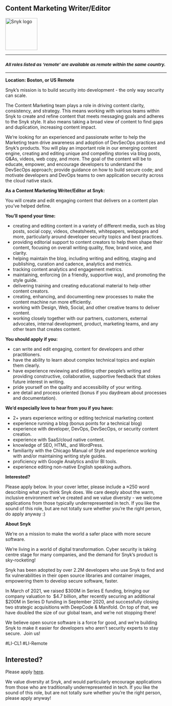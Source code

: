 Content Marketing Writer/Editor
---

<img src="https://res.cloudinary.com/snyk/image/upload/v1537345894/press-kit/brand/logo-black.png" width="100" alt="Snyk logo" />

<hr>
<h3><em><strong><sub>All roles listed as ‘remote’ are available as remote within the same country.</sub></strong></em></h3>
<hr>
<p><strong>Location: Boston, or US Remote</strong></p>
<p><span style="font-weight: 400;">Snyk’s mission is to build security into development - the only way security can scale.</span></p>
<p><span style="font-weight: 400;">The Content Marketing team plays a role in driving content clarity, consistency, and strategy. This means working with various teams within Snyk to create and refine content that meets messaging goals and adheres to the Snyk style. It also means taking a broad view of content to find gaps and duplication, increasing content impact.</span></p>
<p><span style="font-weight: 400;">We’re looking for an experienced and passionate writer to help the Marketing team drive awareness and adoption of DevSecOps practices and Snyk’s products. You will play an important role in our emerging content engine, creating and editing unique and compelling stories via blog posts, Q&amp;As, videos, web copy, and more. The goal of the content will be to educate, empower, and encourage developers to understand the DevSecOps approach; provide guidance on how to build secure code; and motivate developers and DevOps teams to own application security across the cloud native stack.</span></p>
<p><strong>As a Content Marketing Writer/Editor at Snyk:</strong></p>
<p><span style="font-weight: 400;">You will create and edit engaging content that delivers on a content plan you’ve helped define.</span></p>
<p><strong>You’ll spend your time:</strong></p>
<ul>
<li style="font-weight: 400;"><span style="font-weight: 400;">creating and editing content in a variety of different media, such as blog posts, social copy, videos, cheatsheets, whitepapers, webpages and more, particularly around developer security topics and best practices.</span></li>
<li style="font-weight: 400;"><span style="font-weight: 400;">providing editorial support to content creators to help them shape their content, focusing on overall writing quality, flow, brand voice, and clarity.</span></li>
<li style="font-weight: 400;"><span style="font-weight: 400;">helping maintain the blog, including writing and editing, staging and publishing, curation and cadence, analytics and metrics.&nbsp;</span></li>
<li style="font-weight: 400;"><span style="font-weight: 400;">tracking content analytics and engagement metrics.</span></li>
<li style="font-weight: 400;"><span style="font-weight: 400;">maintaining, enforcing (in a friendly, supportive way), and promoting the style guide.</span></li>
<li style="font-weight: 400;"><span style="font-weight: 400;">delivering training and creating educational material to help other content creators.</span></li>
<li style="font-weight: 400;"><span style="font-weight: 400;">creating, enhancing, and documenting new processes to make the content machine run more efficiently.</span></li>
<li style="font-weight: 400;"><span style="font-weight: 400;">working with Design, Web, Social, and other creative teams to deliver content.</span></li>
<li style="font-weight: 400;"><span style="font-weight: 400;">working closely together with our partners, customers, external advocates, internal development, product, marketing teams, and any other team that creates content.</span></li>
</ul>
<p><strong>You should apply if you:</strong></p>
<ul>
<li style="font-weight: 400;"><span style="font-weight: 400;">can write and edit engaging, content for developers and other practitioners.</span></li>
<li style="font-weight: 400;"><span style="font-weight: 400;">have the ability to learn about complex technical topics and explain them clearly.</span></li>
<li style="font-weight: 400;"><span style="font-weight: 400;">have experience reviewing and editing other people’s writing and providing constructive, collaborative, supportive feedback that stokes future interest in writing.</span></li>
<li style="font-weight: 400;"><span style="font-weight: 400;">pride yourself on the quality and accessibility of your writing.</span></li>
<li style="font-weight: 400;"><span style="font-weight: 400;">are detail and process oriented (bonus if you daydream about processes and documentation).</span></li>
</ul>
<p><strong>We’d especially love to hear from you if you have:</strong></p>
<ul>
<li style="font-weight: 400;"><span style="font-weight: 400;">2+ years experience writing or editing technical marketing content</span></li>
<li style="font-weight: 400;"><span style="font-weight: 400;">experience running a blog (bonus points for a technical blog)</span></li>
<li style="font-weight: 400;"><span style="font-weight: 400;">experience with developer, DevOps, DevSecOps, or security content creation.</span></li>
<li style="font-weight: 400;"><span style="font-weight: 400;">experience with SaaS/cloud native content.</span></li>
<li style="font-weight: 400;"><span style="font-weight: 400;">knowledge of SEO, HTML, and WordPress.</span></li>
<li style="font-weight: 400;"><span style="font-weight: 400;">familiarity with the Chicago Manual of Style and experience working with and/or maintaining writing style guides.</span></li>
<li style="font-weight: 400;"><span style="font-weight: 400;">proficiency with Google Analytics and/or BI tools.</span></li>
<li style="font-weight: 400;"><span style="font-weight: 400;">experience editing non-native English speaking authors.</span></li>
</ul>
<p><strong>Interested?</strong></p>
<p><span style="font-weight: 400;">Please apply below. In your cover letter, please include a ≈250 word describing what you think Snyk does. We care deeply about the warm, inclusive environment we’ve created and we value diversity - we welcome applications from those typically underrepresented in tech. If you like the sound of this role, but are not totally sure whether you’re the right person, do apply anyway :)</span></p>
<p><strong>About Snyk</strong></p>
<p><span style="font-weight: 400;">We’re on a mission to make the world a safer place with more secure software.</span></p>
<p><span style="font-weight: 400;">We’re living in a world of digital transformation. Cyber security is taking centre stage for many companies, and the demand for Snyk’s product is sky-rocketing!</span></p>
<p><span style="font-weight: 400;">Snyk has been adopted by over 2.2M developers who use Snyk to find and fix vulnerabilities in their open source libraries and container images, empowering them to develop secure software, faster.</span></p>
<p><span style="font-weight: 400;">In March of 2021, we raised $300M in Series E funding, bringing our company valuation to&nbsp; $4.7 billion, after recently securing an additional $200M in Series D funding in September 2020, and successfully closing two strategic acquisitions with DeepCode &amp; Manifold. On top of that, we have doubled the size of our global team, and we’re not stopping there!</span></p>
<p><span style="font-weight: 400;">We believe open source software is a force for good, and we’re building Snyk to make it easier for developers who aren’t security experts to stay secure.&nbsp; Join us!</span></p>
<p><span style="font-weight: 400;">#LI-CL1 #LI-Remote</span></p>

Interested?
---

Please apply [here](https://boards.greenhouse.io/snyk/jobs/5233628002#app).

We value diversity at Snyk, and would particularly encourage applications from those who are traditionally underrepresented in tech.
If you like the sound of this role, but are not totally sure whether you’re the right person, please apply anyway!
